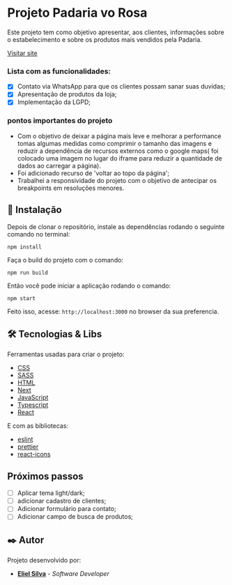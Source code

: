 # Projeto Padaria vo Rosa

Este projeto tem como objetivo apresentar, aos clientes, informações sobre o estabelecimento e sobre os produtos mais vendidos pela Padaria.

[Visitar site]()

### Lista com as funcionalidades:

- [x] Contato via WhatsApp para que os clientes possam sanar suas duvidas;
- [x] Apresentação de produtos da loja;
- [x] Implementação da LGPD;

### pontos importantes do projeto

- Com o objetivo de deixar a página mais leve e melhorar a performance tomas algumas medidas como comprimir o tamanho das imagens e reduzir a dependência de recursos externos como o google maps( foi colocado uma imagem no lugar do iframe para reduzir a quantidade de dados ao carregar a página).
- Foi adicionado recurso de 'voltar ao topo da página';
- Trabalhei a responsividade do projeto com o objetivo de antecipar os breakpoints em resoluções menores.

## 🔧 Instalação

Depois de clonar o repositório, instale as dependências rodando o seguinte comando no terminal:

```
npm install
```

Faça o build do projeto com o comando:

```
npm run build
```

Então você pode iniciar a aplicação rodando o comando:

```
npm start
```

Feito isso, acesse: `http://localhost:3000` no browser da sua preferencia.

## 🛠️ Tecnologias & Libs

Ferramentas usadas para criar o projeto:

- [CSS](https://developer.mozilla.org/pt-BR/docs/Web/CSS)
- [SASS](https://sass-lang.com/)
- [HTML](https://developer.mozilla.org/pt-BR/docs/Web/HTML)
- [Next](https://nextjs.org/)
- [JavaScript](https://developer.mozilla.org/pt-BR/docs/Web/JavaScript)
- [Typescript](https://www.typescriptlang.org/)
- [React](https://reactjs.org/)

E com as bibliotecas:

- [eslint](https://eslint.org/)
- [prettier](https://prettier.io/)
- [react-icons](https://react-icons.github.io/react-icons/)

## Próximos passos

- [ ] Aplicar tema light/dark;
- [ ] adicionar cadastro de clientes;
- [ ] Adicionar formulário para contato;
- [ ] Adicionar campo de busca de produtos;

## ✒️ Autor

Projeto desenvolvido por:

- **[Eliel Silva](https://github.com/Eliel-Silva-dev)** - _Software Developer_
